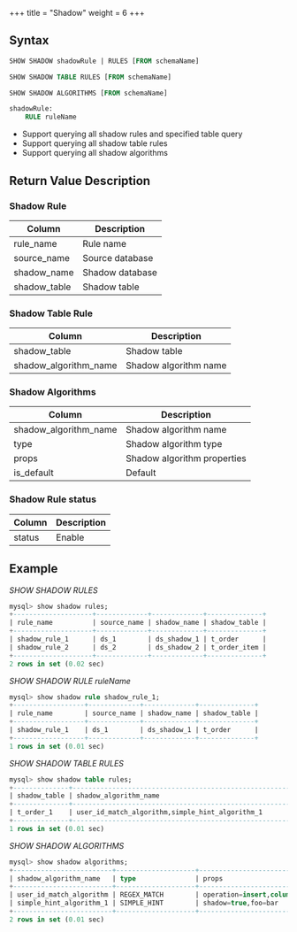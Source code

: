 +++
title = "Shadow"
weight = 6 
+++

## Syntax

```sql
SHOW SHADOW shadowRule | RULES [FROM schemaName]

SHOW SHADOW TABLE RULES [FROM schemaName]

SHOW SHADOW ALGORITHMS [FROM schemaName]

shadowRule: 
    RULE ruleName
```
- Support querying all shadow rules and specified table query
- Support querying all shadow table rules
- Support querying all shadow algorithms

## Return Value Description

### Shadow Rule

| Column       | Description     |
| ------------ | -----------     |
| rule_name    | Rule name       |
| source_name  | Source database |
| shadow_name  | Shadow database |
| shadow_table | Shadow table    |

### Shadow Table Rule

| Column                | Description           |
| --------------------- | --------------------- |
| shadow_table          | Shadow table          |
| shadow_algorithm_name | Shadow algorithm name |

### Shadow Algorithms

| Column                | Description                 |
| --------------------- | --------------------------- |
| shadow_algorithm_name | Shadow algorithm name       |
| type                  | Shadow algorithm type       |
| props                 | Shadow algorithm properties |
| is_default            | Default                     |

### Shadow Rule status

| Column                | Description  |
| -------------------   | ------------ |
| status                | Enable       |

## Example

*SHOW SHADOW RULES*

```sql
mysql> show shadow rules;
+--------------------+-------------+-------------+--------------+
| rule_name          | source_name | shadow_name | shadow_table |
+--------------------+-------------+-------------+--------------+
| shadow_rule_1      | ds_1        | ds_shadow_1 | t_order      |
| shadow_rule_2      | ds_2        | ds_shadow_2 | t_order_item |
+--------------------+-------------+-------------+--------------+
2 rows in set (0.02 sec)
```
*SHOW SHADOW RULE ruleName*

```sql
mysql> show shadow rule shadow_rule_1;
+------------------+-------------+-------------+--------------+
| rule_name        | source_name | shadow_name | shadow_table |
+------------------+-------------+-------------+--------------+
| shadow_rule_1    | ds_1        | ds_shadow_1 | t_order      |
+------------------+-------------+-------------+--------------+
1 rows in set (0.01 sec)
```

*SHOW SHADOW TABLE RULES*

```sql
mysql> show shadow table rules;
+--------------+--------------------------------------------------------------------------------+
| shadow_table | shadow_algorithm_name                                                          |
+--------------+--------------------------------------------------------------------------------+
| t_order_1    | user_id_match_algorithm,simple_hint_algorithm_1                                |  
+--------------+--------------------------------------------------------------------------------+
1 rows in set (0.01 sec)
```

*SHOW SHADOW ALGORITHMS*

```sql
mysql> show shadow algorithms;
+-------------------------+--------------------+-------------------------------------------+----------------+
| shadow_algorithm_name   | type               | props                                     | is_default     |
+-------------------------+--------------------+-------------------------------------------+----------------+
| user_id_match_algorithm | REGEX_MATCH        | operation=insert,column=user_id,regex=[1] | false          |
| simple_hint_algorithm_1 | SIMPLE_HINT        | shadow=true,foo=bar                       | false          |
+-------------------------+--------------------+-------------------------------------------+----------------+
2 rows in set (0.01 sec)
```
